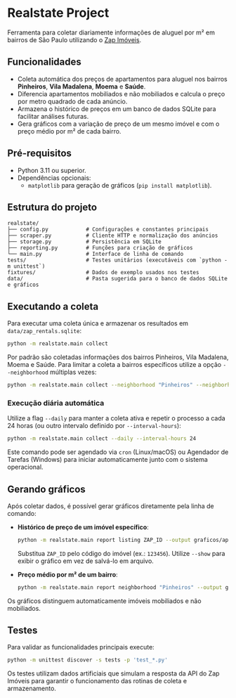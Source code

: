 # Realstate Project

Ferramenta para coletar diariamente informações de aluguel por m² em bairros de São Paulo utilizando o [Zap Imóveis](https://www.zapimoveis.com.br/).

## Funcionalidades

* Coleta automática dos preços de apartamentos para aluguel nos bairros **Pinheiros**, **Vila Madalena**, **Moema** e **Saúde**.
* Diferencia apartamentos mobiliados e não mobiliados e calcula o preço por metro quadrado de cada anúncio.
* Armazena o histórico de preços em um banco de dados SQLite para facilitar análises futuras.
* Gera gráficos com a variação de preço de um mesmo imóvel e com o preço médio por m² de cada bairro.

## Pré-requisitos

* Python 3.11 ou superior.
* Dependências opcionais:
  * `matplotlib` para geração de gráficos (`pip install matplotlib`).

## Estrutura do projeto

```
realstate/
├── config.py            # Configurações e constantes principais
├── scraper.py           # Cliente HTTP e normalização dos anúncios
├── storage.py           # Persistência em SQLite
├── reporting.py         # Funções para criação de gráficos
└── main.py              # Interface de linha de comando
tests/                   # Testes unitários (executáveis com `python -m unittest`)
fixtures/                # Dados de exemplo usados nos testes
data/                    # Pasta sugerida para o banco de dados SQLite e gráficos
```

## Executando a coleta

Para executar uma coleta única e armazenar os resultados em `data/zap_rentals.sqlite`:

```bash
python -m realstate.main collect
```

Por padrão são coletadas informações dos bairros Pinheiros, Vila Madalena, Moema e Saúde. Para limitar a coleta a bairros específicos utilize a opção `--neighborhood` múltiplas vezes:

```bash
python -m realstate.main collect --neighborhood "Pinheiros" --neighborhood "Moema"
```

### Execução diária automática

Utilize a flag `--daily` para manter a coleta ativa e repetir o processo a cada 24 horas (ou outro intervalo definido por `--interval-hours`):

```bash
python -m realstate.main collect --daily --interval-hours 24
```

Este comando pode ser agendado via `cron` (Linux/macOS) ou Agendador de Tarefas (Windows) para iniciar automaticamente junto com o sistema operacional.

## Gerando gráficos

Após coletar dados, é possível gerar gráficos diretamente pela linha de comando:

* **Histórico de preço de um imóvel específico**:

  ```bash
  python -m realstate.main report listing ZAP_ID --output graficos/apartamento.png
  ```

  Substitua `ZAP_ID` pelo código do imóvel (ex.: `123456`). Utilize `--show` para exibir o gráfico em vez de salvá-lo em arquivo.

* **Preço médio por m² de um bairro**:

  ```bash
  python -m realstate.main report neighborhood "Pinheiros" --output graficos/pinheiros.png
  ```

Os gráficos distinguem automaticamente imóveis mobiliados e não mobiliados.

## Testes

Para validar as funcionalidades principais execute:

```bash
python -m unittest discover -s tests -p 'test_*.py'
```

Os testes utilizam dados artificiais que simulam a resposta da API do Zap Imóveis para garantir o funcionamento das rotinas de coleta e armazenamento.
